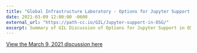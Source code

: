 ```yaml
---
title: "Global Infrastructure Laboratory - Options for Jupyter Support in OSG"
date: 2021-03-09 12:00:00 -0600
external_url: "https://path-cc.io/GIL/Jupyter-support-in-OSG/"
excerpt: Summary of GIL Discussion of Options for Jupyter Support in OSG. GIL conducted an open dicussion with the entire OSG staff mailing list on March 9, 2021. The team reviewed the proposal document and concluded the following
---
```


[View the March 9, 2021 discussion here](https://path-cc.io/GIL/Jupyter-support-in-OSG/)
